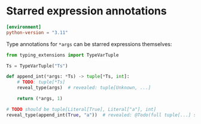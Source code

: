 # Starred expression annotations

```toml
[environment]
python-version = "3.11"
```

Type annotations for `*args` can be starred expressions themselves:

```py
from typing_extensions import TypeVarTuple

Ts = TypeVarTuple("Ts")

def append_int(*args: *Ts) -> tuple[*Ts, int]:
    # TODO: tuple[*Ts]
    reveal_type(args)  # revealed: tuple[Unknown, ...]

    return (*args, 1)

# TODO should be tuple[Literal[True], Literal["a"], int]
reveal_type(append_int(True, "a"))  # revealed: @Todo(full tuple[...] support)
```
